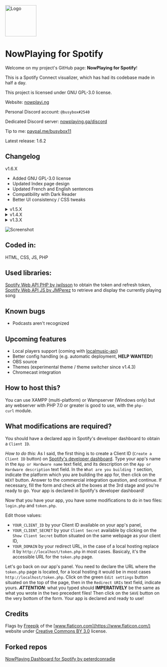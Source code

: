 <img src="https://github.com/busybox11/NowPlaying-for-Spotify/blob/master/favicon.png?" alt="Logo" width="100px" height="100px">

# NowPlaying for Spotify

Welcome on my project's GitHub page: **NowPlaying for Spotify**!

This is a Spotify Connect visualizer, which has had its codebase made in half a day.

This project is licensed under GNU GPL-3.0 license.

Website: [nowplayi.ng](https://nowplayi.ng)

Personal Discord account: `@busybox#2540`

Dedicated Discord server: [nowplaying.ga/discord](https://nowplaying.ga/discord)

Tip to me: [paypal.me/busybox11](https://paypal.me/busybox11)

Latest release: 1.6.2

## **Changelog**

v1.6.X
- Added GNU GPL-3.0 license
- Updated Index page design 
- Updated French and English sentences 
- Compatibility with Dark Reader
- Better UI consistency / CSS tweaks

<details>
  <summary>v1.5.X</summary>
  
    - Added playback support (Premium account should be needed)
    - Added playback information
    - Added pause button (#17)
    - CSS improvements added for better responsive (#15 #16)
    - SEO improvements (#16)
    - Minor CSS improvements
</details>

<details>
  <summary>v1.4.X</summary>
  
    - Advertisements are recognized
    - Multiple artists are recognized
    - Experimental theme switcher
</details>

<details>
  <summary>v1.3.X</summary>
  
    - Now playing device name and type is showing
    - Cursor is hidden after a couple of seconds
    - Fullscreen button
</details>

![Screenshot](https://github.com/busybox11/NowPlaying-for-Spotify/blob/master/Screenshot.png?)

## **Coded in:**

HTML, CSS, JS, PHP

## **Used libraries:**

[Spotify Web API PHP by jwilsson](https://github.com/jwilsson/spotify-web-api-php) to obtain the token and refresh token,
[Spotify Web API JS by JMPerez](https://github.com/jmperez/spotify-web-api-js) to retrieve and display the currently playing song

## **Known bugs**

- Podcasts aren't recognized

## **Upcoming features**

- Local players support (coming with [localmusic-api](https://github.com/busybox11/localmusic-api/projects))
- Better config handling (e.g. automatic deployment, **HELP WANTED!**)
- OBS source
- Themes (experimental theme / theme switcher since v1.4.3)
- Chromecast integration

## **How to host this?**

You can use XAMPP (multi-platform) or Wampserver (Windows only) but any webserver with PHP 7.0 or greater is good to use, with the `php-curl` module.

## **What modifications are required?**

You should have a declared app in Spotify's developer dashboard to obtain a `Client ID`.

*How to do this:*
As I said, the first thing is to create a Client ID (`Create a Client ID` button) on [Spotify's developer dashboard](https://developer.spotify.com/dashboard/applications).
Type your app's name in the `App or Hardware name` text field, and its description on the `App or Hardware description` text field. In the `What are you building ?` section, indicate the platform which you are building the app for, then click on the `NEXT` button. Answer to the commercial integration question, and continue. If necessary, fill the form and check all the boxes at the 3rd stage and you're ready to go. Your app is declared in Spotify's developer dashboard!

Now that you have your app, you have some modifications to do in two files: `login.php` and `token.php`.

Edit those values:

- `YOUR_CLIENT_ID` by your Client ID available on your app's panel,
- `YOUR_CLIENT_SECRET` by your `Client Secret` available by clicking on the `Show Client Secret` button situated on the same webpage as your client ID,
- `YOUR_DOMAIN` by your redirect URL, in the case of a local hosting replace it by `http://localhost/token.php` in most cases. Basicaly, it's the accessible URL for the `token.php` page.

Let's go back on our app's panel. You need to declare the URL where the `token.php` page is located, for a local hosting it would be in most cases `http://localhost/token.php`. Click on the green `Edit settings` button situated on the top of the page, then in the `Redirect URIs` text field, indicate yours. ***ATTENTION***: what you typed should **IMPERATIVELY** be the same as what you wrote in the two precedent files! Then click on the `SAVE` button on the very bottom of the form. Your app is declared and ready to use!

## **Credits**
Flags by [Freepik](https://www.freepik.com/) of the [www.flaticon.com](https://www.flaticon.com/) website under [Creative Commons BY 3.0](http://creativecommons.org/licenses/by/3.0/) license.

## **Forked repos**
[NowPlaying Dashboard for Spotify by peterdconradie](https://github.com/peterdconradie/Now-Playing-Dashboard-for-Spotify)
